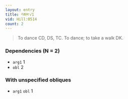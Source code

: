 ```yaml
---
layout: entry
title: འཆམ་√1
vid: Hill:0514
count: 2
---
```

> To dance CD, DS, TC\. To dance; to take a walk DK\.


### Dependencies (N = 2)
* `arg1` 1
* `obl` 2


### With unspecified obliques
* `arg1` `obl` 1
